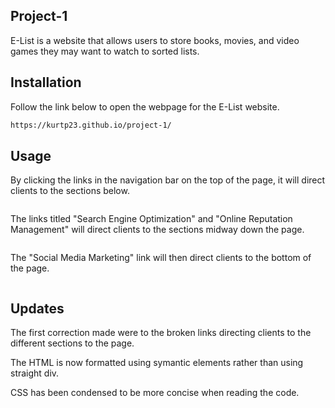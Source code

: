 ## Project-1

E-List is a website that allows users to store books, movies, and video games they may want to watch to sorted lists.

## Installation

Follow the link below to open the webpage for the E-List website.

```bash
https://kurtp23.github.io/project-1/
```

## Usage 

By clicking the links in the navigation bar on the top of the page, it will direct clients to the sections below.


![]()

The links titled "Search Engine Optimization" and "Online Reputation Management" will direct clients to the sections midway down the page.

![]() 

The "Social Media Marketing" link will then direct clients to the bottom of the page.

![]()

## Updates

The first correction made were to the broken links directing clients to the different sections to the page. 

The HTML is now formatted using symantic elements rather than using straight div.

CSS has been condensed to be more concise when reading the code.
